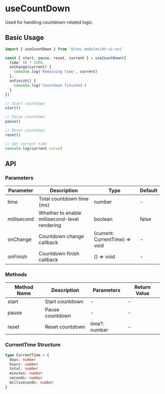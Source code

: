 # useCountDown

Used for handling countdown-related logic.

## Basic Usage

```ts
import { useCountDown } from '@/uni_modules/ht-ui-uni'

const { start, pause, reset, current } = useCountDown({
  time: 60 * 1000,
  onChange(current) {
    console.log('Remaining time', current)
  },
  onFinish() {
    console.log('Countdown finished')
  }
})

// Start countdown
start()

// Pause countdown
pause()

// Reset countdown
reset()

// Get current time
console.log(current.value)
```

## API

### Parameters

| Parameter | Description | Type | Default |
|-----|------|------|--------|
| time | Total countdown time (ms) | number | - |
| millisecond | Whether to enable millisecond-level rendering | boolean | false |
| onChange | Countdown change callback | (current: CurrentTime) => void | - |
| onFinish | Countdown finish callback | () => void | - |

### Methods

| Method Name | Description | Parameters | Return Value |
|-------|------|------|--------|
| start | Start countdown | - | - |
| pause | Pause countdown | - | - |
| reset | Reset countdown | time?: number | - |

### CurrentTime Structure

```ts
type CurrentTime = {
  days: number
  hours: number
  total: number
  minutes: number
  seconds: number
  milliseconds: number
}
```
